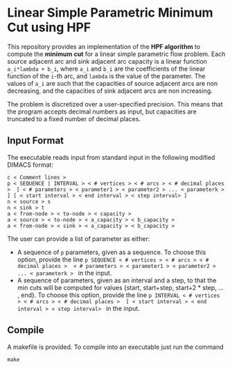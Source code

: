 # Linear Simple Parametric Minimum Cut using HPF

This repository provides an implementation of the **HPF algorithm** to compute the **minimum cut** for a linear simple parametric flow problem. Each source adjacent arc  and sink adjacent arc capacity is a linear function  ``a_i*lambda + b_i``, where ``a_i`` and ``b_i`` are the coefficients of the linear function of the ``i``-th arc, and ``lambda`` is the value of the parameter. The values of ``a_i`` are such that the capacities of source adjacent arcs are non decreasing, and the capacities of sink adjacent arcs are non increasing.

The problem is discretized over a user-specified precision. This means that the program accepts decimal numbers as input, but capacities are truncated to a fixed number of decimal places.

## Input Format

The executable reads input from standard input in the following modified DIMACS format:

```
c < Comment lines >
p < SEQUENCE | INTERVAL > < # vertices > < # arcs > < # decimal places >  [ < # parameters > < parameter1 > < parameter2 > ... < parameterk > ] [ < start interval > < end interval > < step interval> ]
n < source > s
n < sink > t
a < from-node > < to-node > < capacity >
a < source > < to-node > < a_capacity > < b_capacity > 
a < from-node > < sink > < a_capacity > < b_capacity > 
```

The user can provide a list of parameter as either:

* A sequence of ``p`` parameters, given as a sequence. To choose this option, provide the line ``p SEQUENCE < # vertices > < # arcs > < # decimal places >  < # parameters > < parameter1 > < parameter2 > ... < parameterk > `` in the input.
* A sequence of parameters, given as an interval and a step, to that the min cuts will be computed for values {start, start+step, start+2 * step, ... , end}. To choose this option, provide the line ``p INTERVAL < # vertices > < # arcs > < # decimal places >  [ < start interval > < end interval > < step interval> `` in the input.


## Compile

A makefile is provided. To compile into an executable just run the command

```
make
```


